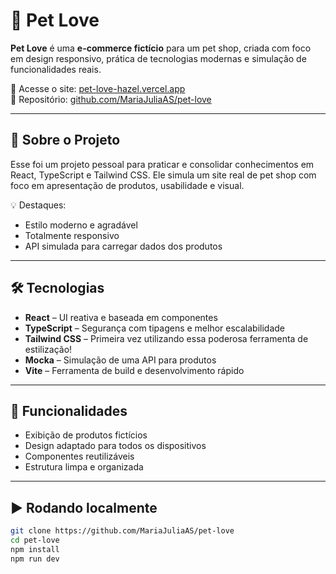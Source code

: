 # 🐶 Pet Love

**Pet Love** é uma **e-commerce fictício** para um pet shop, criada com foco em design responsivo, prática de tecnologias modernas e simulação de funcionalidades reais.

🔗 Acesse o site: [pet-love-hazel.vercel.app](https://pet-love-hazel.vercel.app/)  
📁 Repositório: [github.com/MariaJuliaAS/pet-love](https://github.com/MariaJuliaAS/pet-love)

---

## 🚧 Sobre o Projeto

Esse foi um projeto pessoal para praticar e consolidar conhecimentos em React, TypeScript e Tailwind CSS. Ele simula um site real de pet shop com foco em apresentação de produtos, usabilidade e visual.

💡 Destaques:

- Estilo moderno e agradável
- Totalmente responsivo
- API simulada para carregar dados dos produtos

---

## 🛠 Tecnologias

- **React** – UI reativa e baseada em componentes
- **TypeScript** – Segurança com tipagens e melhor escalabilidade
- **Tailwind CSS** – Primeira vez utilizando essa poderosa ferramenta de estilização!
- **Mocka** – Simulação de uma API para produtos
- **Vite** – Ferramenta de build e desenvolvimento rápido

---

## 🧩 Funcionalidades

- Exibição de produtos fictícios
- Design adaptado para todos os dispositivos
- Componentes reutilizáveis
- Estrutura limpa e organizada

---

## ▶️ Rodando localmente

```bash
git clone https://github.com/MariaJuliaAS/pet-love
cd pet-love
npm install
npm run dev
```

